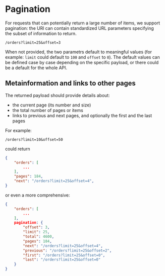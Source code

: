 Pagination
==========

For requests that can potentially return a large number of items, we support pagination: the URI can contain standardized URL parameters specifying the subset of information to return.

```
/orders?limit=25&offset=3
```

When not provided, the two parametrs default to meaningful values (for example: `limit` could default to `100` and `offset` to `0`). The default values can be defined case by case depending on the specific payload, or there could be a default for the whole API.


## Metainformation and links to other pages

The returned payload should provide details about:

* the current page (its number and size)
* the total number of pages or items
* links to previous and next pages, and optionally the first and the last pages

For example:


```
/orders?limit=10&offset=50
```

could return


```json
{
    "orders": [
        ...
    ],
    "pages": 184,
    "next": "/orders?limit=25&offset=4",
}
```

or even a more comprehensive:

```json
{
    "orders": [
        ...
    ],
    pagination: {
        "offset": 3,
        "limit": 25,
        "total": 4600,
        "pages": 184,
        "next": "/orders?limit=25&offset=4",
        "previous": "/orders?limit=25&offset=2",
        "first": "/orders?limit=25&offset=0",
        "last": "/orders?limit=25&offset=0"
    }
}
```
